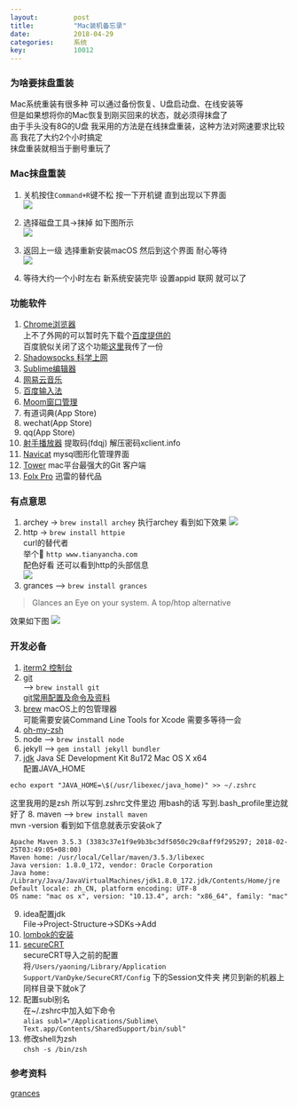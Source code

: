 ```yaml
---
layout: 		post
title:			"Mac装机备忘录"
date:			2018-04-29
categories:		系统
key: 			10012
---
```

### 为啥要抹盘重装
Mac系统重装有很多种 可以通过备份恢复、U盘启动盘、在线安装等  
但是如果想将你的Mac恢复到刚买回来的状态，就必须得抹盘了  
由于手头没有8G的U盘 我采用的方法是在线抹盘重装，这种方法对网速要求比较高 我花了大约2个小时搞定  
抹盘重装就相当于删号重玩了  

### Mac抹盘重装
1. 关机按住`Command+R`键不松 按一下开机键 直到出现以下界面  
![](http://77wdec.com1.z0.glb.clouddn.com/WechatIMG5.jpeg)  

2. 选择磁盘工具->抹掉 如下图所示  
![](http://77wdec.com1.z0.glb.clouddn.com/WechatIMG7.jpeg)
3. 返回上一级 选择重新安装macOS  然后到这个界面 耐心等待  
![](http://77wdec.com1.z0.glb.clouddn.com/WechatIMG10.jpeg)  
4. 等待大约一个小时左右 新系统安装完毕 设置appid 联网 就可以了  

### 功能软件
1. [Chrome浏览器](https://www.google.com/chrome/)  
上不了外网的可以暂时先下载个[百度提供的](http://rj.baidu.com/soft/detail/25718.html?ald)  
百度貌似关闭了这个功能[这里](https://pan.baidu.com/s/17wm8liVCVU8nOIRNqEqrJA)我传了一份     
2. [Shadowsocks 科学上网](https://github.com/shadowsocks/ShadowsocksX-NG/releases)
3. [Sublime编辑器](https://www.sublimetext.com/)
4. [网易云音乐](https://music.163.com/#/download)
5. [百度输入法](https://srf.baidu.com/input/mac.html)
6. [Moom窗口管理](https://pan.baidu.com/s/1JOtZF3lbihA7NcDdmJzt8A)
7. 有道词典(App Store)
8. wechat(App Store)
9. qq(App Store)
10. [射手播放器](https://pan.baidu.com/s/1ZxrcuybBGHLLmo7UO7F1KQ) 提取码(fdqj) 解压密码xclient.info
11. [Navicat](http://xclient.info/s/navicat-for-mysql.html?a=dl&v=12.0.24&k=1&t=3fc97a445870eedb082f1fbf1c18213b42632540)  mysql图形化管理界面
12. [Tower](http://xclient.info/s/tower.html?t=3fc97a445870eedb082f1fbf1c18213b42632540#versions) mac平台最强大的Git 客户端
13. [Folx Pro](http://xclient.info/s/folx-pro.html?t=3fc97a445870eedb082f1fbf1c18213b42632540) 迅雷的替代品  

### 有点意思
1. archey -> `brew install archey`
执行archey 看到如下效果
![](http://77wdec.com1.z0.glb.clouddn.com/QQ20180503-092831.png)
2. http -> `brew install httpie`  
curl的替代者  
举个🌰 `http www.tianyancha.com`  
配色好看 还可以看到http的头部信息  
![](http://77wdec.com1.z0.glb.clouddn.com/WX20180504-185238.png)
3. grances --> `brew install grances`  
>Glances an Eye on your system. A top/htop alternative  

效果如下图
![](http://77wdec.com1.z0.glb.clouddn.com/WX20180509-195525.png)

### 开发必备
1. [iterm2 控制台](https://www.iterm2.com/)  
2. [git](https://git-scm.com/download/mac)  
--> `brew install git`   
[git常用配置及命令及资料](http://yaoning.me/%E5%B7%A5%E5%85%B7/2015/07/24/Git%E5%B8%B8%E7%94%A8%E9%85%8D%E7%BD%AE%E5%8F%8A%E5%91%BD%E4%BB%A4.html)  
3. [brew](https://brew.sh/) macOS上的包管理器  
  可能需要安装Command Line Tools for Xcode 需要多等待一会
4. [oh-my-zsh](https://github.com/robbyrussell/oh-my-zsh)
5. node --> `brew install node`
6. jekyll --> `gem install jekyll bundler`
7. [jdk](http://www.oracle.com/technetwork/java/javase/downloads/jdk8-downloads-2133151.html) Java SE Development Kit 8u172 Mac OS X x64  
配置JAVA_HOME 
```
echo export "JAVA_HOME=\$(/usr/libexec/java_home)" >> ~/.zshrc  
```    
这里我用的是zsh 所以写到.zshrc文件里边 用bash的话 写到.bash_profile里边就好了 
8. maven --> `brew install maven`  
mvn -version 看到如下信息就表示安装ok了  
```
Apache Maven 3.5.3 (3383c37e1f9e9b3bc3df5050c29c8aff9f295297; 2018-02-25T03:49:05+08:00)
Maven home: /usr/local/Cellar/maven/3.5.3/libexec
Java version: 1.8.0_172, vendor: Oracle Corporation
Java home: /Library/Java/JavaVirtualMachines/jdk1.8.0_172.jdk/Contents/Home/jre
Default locale: zh_CN, platform encoding: UTF-8
OS name: "mac os x", version: "10.13.4", arch: "x86_64", family: "mac"
```
9. idea配置jdk  
File->Project-Structure->SDKs->Add  
10. [lombok的安装](https://projectlombok.org/setup/intellij)  
11. [secureCRT](https://www.vandyke.com/products/securecrt)  
secureCRT导入之前的配置  
将`/Users/yaoning/Library/Application Support/VanDyke/SecureCRT/Config` 下的Session文件夹 拷贝到新的机器上同样目录下就ok了  
12. 配置subl别名  
在~/.zshrc中加入如下命令  
`alias subl="/Applications/Sublime\ Text.app/Contents/SharedSupport/bin/subl"`
13. 修改shell为zsh  
`chsh -s /bin/zsh`  

### 参考资料
[grances](https://github.com/nicolargo/glances)  

